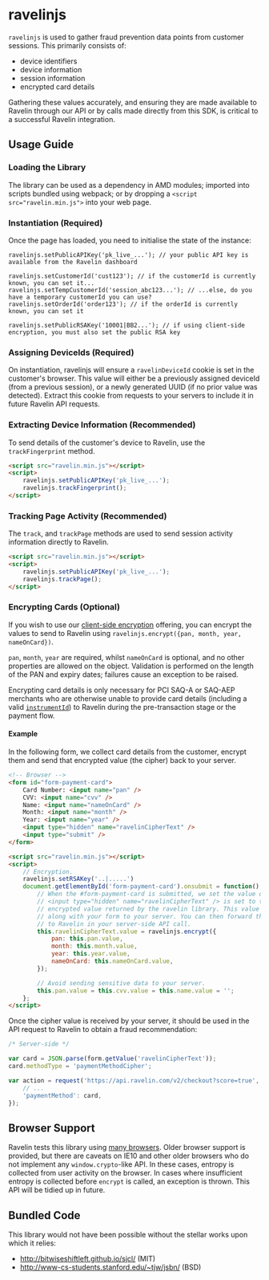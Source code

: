 # ravelinjs

`ravelinjs` is used to gather fraud prevention data points from customer sessions. This primarily consists of:
- device identifiers
- device information
- session information
- encrypted card details

Gathering these values accurately, and ensuring they are made available to Ravelin through our API or by calls made directly from this SDK, is critical to a successful Ravelin integration.

## Usage Guide

### Loading the Library

The library can be used as a dependency in AMD modules; imported into scripts bundled using webpack;
or by dropping a `<script src="ravelin.min.js">` into your web page.

### Instantiation (Required)
Once the page has loaded, you need to initialise the state of the instance:
```
ravelinjs.setPublicAPIKey('pk_live_...'); // your public API key is available from the Ravelin dashboard

ravelinjs.setCustomerId('cust123'); // if the customerId is currently known, you can set it...
ravelinjs.setTempCustomerId('session_abc123...'); // ...else, do you have a temporary customerId you can use?
ravelinjs.setOrderId('order123'); // if the orderId is currently known, you can set it

ravelinjs.setPublicRSAKey('10001|BB2...'); // if using client-side encryption, you must also set the public RSA key
```

### Assigning DeviceIds (Required)
On instantiation, ravelinjs will ensure a `ravelinDeviceId` cookie is set in the customer's browser. This
value will either be a previously assigned deviceId (from a previous session), or a newly generated UUID (if
no prior value was detected). Extract this cookie from requests to your servers to include it in future
Ravelin API requests.

### Extracting Device Information (Recommended)
To send details of the customer's device to Ravelin, use the `trackFingerprint` method.

```html
<script src="ravelin.min.js"></script>
<script>
    ravelinjs.setPublicAPIKey('pk_live_...');
    ravelinjs.trackFingerprint();
</script>
```

### Tracking Page Activity (Recommended)
The `track`, and `trackPage` methods are used to send session activity information directly to Ravelin.

```html
<script src="ravelin.min.js"></script>
<script>
    ravelinjs.setPublicAPIKey('pk_live_...');
    ravelinjs.trackPage();
</script>
```

### Encrypting Cards (Optional)
If you wish to use our [client-side
encryption](https://developer.ravelin.com/guides/pci/#submission-of-encrypted-card-details) offering, you can
encrypt the values to send to Ravelin using `ravelinjs.encrypt({pan, month, year, nameOnCard})`.

`pan`, `month`, `year` are required, whilst `nameOnCard` is optional, and no other properties are allowed on
the object. Validation is performed on the length of the PAN and expiry dates; failures cause an exception to
be raised.

Encrypting card details is only necessary for PCI SAQ-A or SAQ-AEP merchants who are otherwise unable to
provide card details (including a valid [`instrumentId`](https://developer.ravelin.com/apis/v2/#checkout.paymentMethod.0.instrumentId)) to Ravelin during the pre-transaction stage or the
payment flow.

#### Example
In the following form, we collect card details from the customer, encrypt them and send that encrypted value
(the cipher) back to your server.

```html
<!-- Browser -->
<form id="form-payment-card">
    Card Number: <input name="pan" />
    CVV: <input name="cvv" />
    Name: <input name="nameOnCard" />
    Month: <input name="month" />
    Year: <input name="year" />
    <input type="hidden" name="ravelinCipherText" />
    <input type="submit" />
</form>

<script src="ravelin.min.js"></script>
<script>
    // Encryption.
    ravelinjs.setRSAKey('..|.....')
    document.getElementById('form-payment-card').onsubmit = function() {
        // When the #form-payment-card is submitted, we set the value of the
        // <input type="hidden" name="ravelinCipherText" /> is set to the
        // encrypted value returned by the ravelin library. This value is sent
        // along with your form to your server. You can then forward this value
        // to Ravelin in your server-side API call.
        this.ravelinCipherText.value = ravelinjs.encrypt({
            pan: this.pan.value,
            month: this.month.value,
            year: this.year.value,
            nameOnCard: this.nameOnCard.value,
        });

        // Avoid sending sensitive data to your server.
        this.pan.value = this.cvv.value = this.name.value = '';
    };
</script>
```

Once the cipher value is received by your server, it should be used in the API request to Ravelin to obtain a
fraud recommendation:

```js
/* Server-side */

var card = JSON.parse(form.getValue('ravelinCipherText'));
card.methodType = 'paymentMethodCipher';

var action = request('https://api.ravelin.com/v2/checkout?score=true', {
    // ...
    'paymentMethod': card,
});
```

## Browser Support

Ravelin tests this library using [many browsers](test/crossbrowser.conf.js). Older browser support is
provided, but there are caveats on IE10 and other older browsers who do not implement any `window.crypto`-like
API. In these cases, entropy is collected from user activity on the browser. In cases where insufficient
entropy is collected before `encrypt` is called, an exception is thrown. This API will be tidied up in future.

## Bundled Code

This library would not have been possible without the stellar works upon which it relies:

* http://bitwiseshiftleft.github.io/sjcl/ (MIT)
* http://www-cs-students.stanford.edu/~tjw/jsbn/ (BSD)
